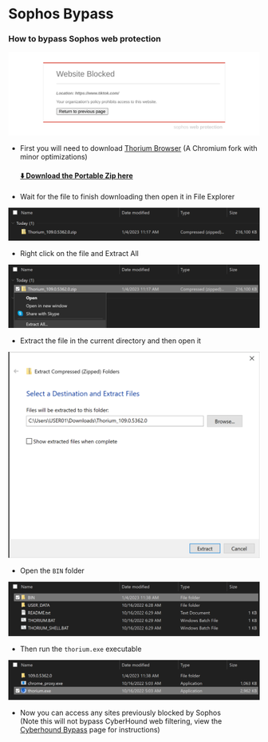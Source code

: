 # Sophos Bypass
### How to bypass Sophos web protection
<img src="SOPHOS.png" alt="Sophos Block Page" width="512px">

- First you will need to download [Thorium Browser](https://thorium.rocks)  (A Chromium fork with minor optimizations)  
  #### [⬇️ Download the Portable Zip here](https://github.com/Alex313031/Thorium-Win/releases/download/M109.0.5362.0/Thorium_109.0.5362.0.zip)
- Wait for the file to finish downloading then open it in File Explorer    
<img src="SOPHOS_TUTORIAL_1.png" alt="1" width="512px">

- Right click on the file and Extract All  
<img src="SOPHOS_TUTORIAL_2.png" alt="2" width="512px">

- Extract the file in the current directory and then open it  
<img src="SOPHOS_TUTORIAL_3.png" alt="3" width="512px">

- Open the `BIN` folder   
<img src="SOPHOS_TUTORIAL_4.png" alt="4" width="512px">

- Then run the `thorium.exe` executable  
<img src="SOPHOS_TUTORIAL_5.png" alt="5" width="512px">

- Now you can access any sites previously blocked by Sophos  
(Note this will not bypass CyberHound web filtering, view the [Cyberhound Bypass](CYBERHOUND.md) page for instructions)
